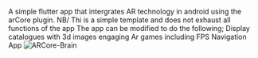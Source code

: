 
A simple flutter app that intergrates AR technology in android using the arCore plugin.
NB/
Thi is a simple template and does not exhaust all functions of the app
The app can be modified to do the following;
Display catalogues with 3d images
engaging Ar games including FPS
Navigation App
![ARCore-Brain](https://raw.githubusercontent.com/sandei-travolta/arcore_example-master/main/arcore_example-master/lib/images/ARCore-Brain.jpg)

